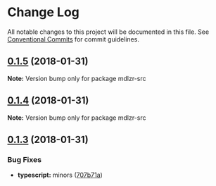 # Change Log

All notable changes to this project will be documented in this file.
See [Conventional Commits](https://conventionalcommits.org) for commit guidelines.

<a name="0.1.5"></a>
## [0.1.5](https://github.com/wallaroo/modelizr/compare/v0.1.4...v0.1.5) (2018-01-31)




**Note:** Version bump only for package mdlzr-src

<a name="0.1.4"></a>
## [0.1.4](https://github.com/wallaroo/modelizr/compare/v0.1.3...v0.1.4) (2018-01-31)




**Note:** Version bump only for package mdlzr-src

<a name="0.1.3"></a>
## [0.1.3](https://github.com/wallaroo/modelizr/compare/v0.1.2...v0.1.3) (2018-01-31)


### Bug Fixes

* **typescript:** minors ([707b71a](https://github.com/wallaroo/modelizr/commit/707b71a))
